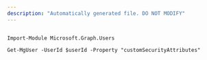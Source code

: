 ```yaml
---
description: "Automatically generated file. DO NOT MODIFY"
---
```


```powershellv1

Import-Module Microsoft.Graph.Users

Get-MgUser -UserId $userId -Property "customSecurityAttributes" 

```